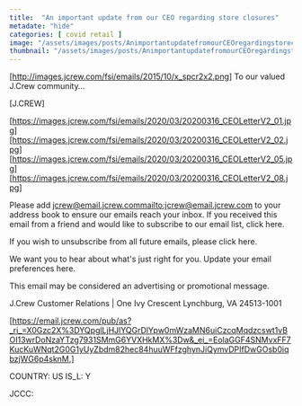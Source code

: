 ```yaml
---
title:  "An important update from our CEO regarding store closures"
metadate: "hide"
categories: [ covid retail ]
image: "/assets/images/posts/AnimportantupdatefromourCEOregardingstoreclosures_full.png"
thumbnail: "/assets/images/posts/AnimportantupdatefromourCEOregardingstoreclosures.png"
---
```



[http://images.jcrew.com/fsi/emails/2015/10/x_spcr2x2.png]
To our valued J.Crew community… 


[J.CREW]

[https://images.jcrew.com/fsi/emails/2020/03/20200316_CEOLetterV2_01.jpg]
[https://images.jcrew.com/fsi/emails/2020/03/20200316_CEOLetterV2_02.jpg]
[https://images.jcrew.com/fsi/emails/2020/03/20200316_CEOLetterV2_05.jpg]
[https://images.jcrew.com/fsi/emails/2020/03/20200316_CEOLetterV2_08.jpg]




Please add jcrew@email.jcrew.com<mailto:jcrew@email.jcrew.com> to your address book to ensure our emails reach your inbox.
If you received this email from a friend and would like to subscribe to our email list, click here.

If you wish to unsubscribe from all future emails, please click here.

We want you to hear about what's just right for you. Update your email preferences here.

This email may be considered an advertising or promotional message.

J.Crew Customer Relations | One Ivy Crescent Lynchburg, VA 24513-1001


[https://email.jcrew.com/pub/as?_ri_=X0Gzc2X%3DYQpglLjHJlYQGrDlYpw0mWzaMN6uiCzcqMqdzcswt1vBOI13wrDoNzaYTzg7931SMmG6YVXHkMX%3Dw&_ei_=EolaGGF4SNMvxFF7KucKuWNqt2G0G1yUyZbdm82hec84huuWFfzghynJiQymvDPIfDwGOsb0iqbzjWG6p4sknM.]

COUNTRY: US IS_L: Y

JCCC:


